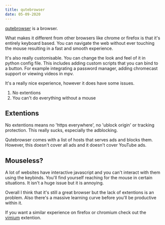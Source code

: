 ```yaml
---
title: qutebrowser
date: 05-09-2020
---
```


[qutebrowser](https://qutebrowser.org/) is a browser.

What makes it different from other browsers like chrome or firefox is that it's entirely keyboard based. You can navigate the web without ever touching the mouse resulting in a fast and smooth experience.

It's also really customisable. You can change the look and feel of it in python config file. This includes adding custom scripts that you can bind to a button. For example integrating a password manager, adding chromecast support or viewing videos in mpv.

It's a really nice experience, however it does have some issues. 

1. No extentions
2. You can't do everything without a mouse

## Extentions

No extentions means no 'https everywhere', no 'ublock origin' or tracking protection. This really sucks, especially the adblocking. 

Qutebrowser comes with a list of hosts that serves ads and blocks them. However, this doesn't cover all ads and it doesn't cover YouTube ads. 

## Mouseless?

A lot of websites have interactive javascript and you can't interact with them using the keybinds. You'll find yourself reaching for the mouse in certain situations. It isn't a huge issue but it is annoying.

Overall I think that it's still a great browser but the lack of extentions is an problem. Also there's a massive learning curve before you'll be productive within it. 

If you want a similar experience on firefox or chromium check out the [vimium](https://addons.mozilla.org/en-US/firefox/addon/vimium-c/) extention.

